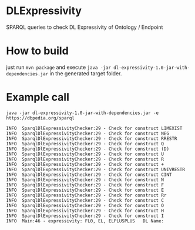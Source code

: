 # DLExpressivity
SPARQL queries to check DL Expressivity of Ontology / Endpoint

# How to build
just run `mvn package` and execute `java -jar dl-expressivity-1.0-jar-with-dependencies.jar` in the generated target folder.

# Example call

```
java -jar dl-expressivity-1.0-jar-with-dependencies.jar -e https://dbpedia.org/sparql

INFO  SparqlDlExpressivityChecker:29 - Check for construct LIMEXIST
INFO  SparqlDlExpressivityChecker:29 - Check for construct NEG
INFO  SparqlDlExpressivityChecker:29 - Check for construct RRESTR
INFO  SparqlDlExpressivityChecker:29 - Check for construct Q
INFO  SparqlDlExpressivityChecker:29 - Check for construct (D)
INFO  SparqlDlExpressivityChecker:29 - Check for construct U
INFO  SparqlDlExpressivityChecker:29 - Check for construct R
INFO  SparqlDlExpressivityChecker:29 - Check for construct +
INFO  SparqlDlExpressivityChecker:29 - Check for construct UNIVRESTR
INFO  SparqlDlExpressivityChecker:29 - Check for construct CINT
INFO  SparqlDlExpressivityChecker:29 - Check for construct N
INFO  SparqlDlExpressivityChecker:29 - Check for construct F
INFO  SparqlDlExpressivityChecker:29 - Check for construct E
INFO  SparqlDlExpressivityChecker:29 - Check for construct Rr
INFO  SparqlDlExpressivityChecker:29 - Check for construct C
INFO  SparqlDlExpressivityChecker:29 - Check for construct O
INFO  SparqlDlExpressivityChecker:29 - Check for construct H
INFO  SparqlDlExpressivityChecker:29 - Check for construct I
INFO  Main:46 - expressivity: FL0, EL, ELPLUSPLUS   DL Name:
```